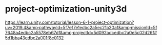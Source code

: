 # project-optimization-unity3d
https://learn.unity.com/tutorial/lesson-6-1-project-optimization?uv=2019.4&amp;pathwayId=5f7e17e1edbc2a5ec21a20af&amp;missionId=5f7648a4edbc2a5578eb67df&amp;projectId=5d092adcedbc2a0e5c02d26f#5d1bba43edbc2a001f8c0132
